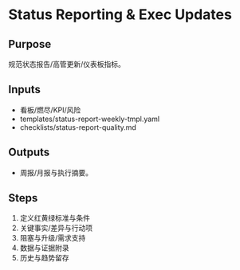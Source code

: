 # Status Reporting & Exec Updates

## Purpose

规范状态报告/高管更新/仪表板指标。

## Inputs

- 看板/燃尽/KPI/风险
- templates/status-report-weekly-tmpl.yaml
- checklists/status-report-quality.md

## Outputs

- 周报/月报与执行摘要。

## Steps

1. 定义红黄绿标准与条件
2. 关键事实/差异与行动项
3. 阻塞与升级/需求支持
4. 数据与证据附录
5. 历史与趋势留存
